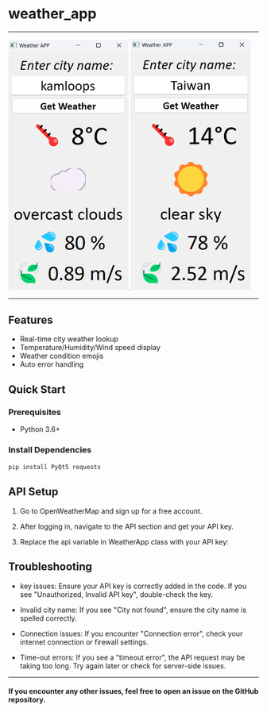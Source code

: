 # weather_app

---
<img src="gui_sample1.png" width="48%" /> <img src="gui_sample2.png" width="48%" />

---

## Features
- Real-time city weather lookup
- Temperature/Humidity/Wind speed display
- Weather condition emojis
- Auto error handling

## Quick Start

### Prerequisites
- Python 3.6+

### Install Dependencies
```bash
pip install PyQt5 requests
```
## API Setup

1. Go to OpenWeatherMap and sign up for a free account.

2. After logging in, navigate to the API section and get your API key.

3. Replace the api variable in WeatherApp class with your API key:

## Troubleshooting
- key issues: Ensure your API key is correctly added in the code. If you see "Unauthorized, Invalid API key", double-check the key.

- Invalid city name: If you see "City not found", ensure the city name is spelled correctly.

- Connection issues: If you encounter "Connection error", check your internet connection or firewall settings.

- Time-out errors: If you see a "timeout error", the API request may be taking too long. Try again later or check for server-side issues.

---

#### If you encounter any other issues, feel free to open an issue on the GitHub repository.